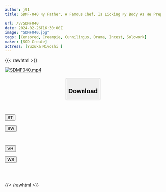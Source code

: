 ```yaml
---
author: j91
title: SDMF-040 My Father, A Famous Chef, Is Licking My Body As He Prepares The Restaurant’s New Menu. Miyoshi Yuzuka

url: /v/SDMF040
date: 2024-02-26T16:30:00Z
image: "SDMF040.jpg"
tags: [Censored, Creampie, Cunnilingus, Drama, Incest, Solowork]
maker: [SOD Create]
actress: [Yuzuka Miyoshi ]
---
```



{{< rawhtml >}}

<div class="video" data-videoid="7D346J0B32sAqp7">
    <a href="javascript:;">
        <img src="/v/SDMF040/SDMF040.jpg" width="WIDTH" height="HEIGHT" alt="SDMF040.mp4" loading="lazy">
    </a>
</div>

<script type="text/javascript" src="https://j91.asia/asset/on-demand-st.js"></script>

<br>
  <link rel="stylesheet" href="https://j91.asia/asset/bs5.css">
  
  <center>
  <button class="btn btn-primary" type="button" data-bs-toggle="collapse" data-bs-target=".multi-collapse" aria-expanded="false" aria-controls="multiCollapseExample1 multiCollapseExample2"><h2>Download</h2></button></center>
</p>
<div class="row">
  <div class="col">
    <div class="collapse multi-collapse" id="multiCollapseExample1">
      <div class="card card-body">
	      	      <br>
<div class="buttons">  
<p><a href="https://streamtape.to/v/7D346J0B32sAqp7" target="_blank"><button class="btn-hover color-3"><i class="fa fa-download"></i> ST</button></a></p>
<p><a href="https://cdnwish.com/q8riduxfndds" target="_blank"><button class="btn-hover color-2"><i class="fa fa-download"></i> SW</button></a></p></div>
    </div>
  </div>
</div>
  <div class="col">
    <div class="collapse multi-collapse" id="multiCollapseExample2">
      <div class="card card-body">
	      <br>
<div class="buttons">
<p><a href="https://vidhidepro.com/f/nyaw2m8wq640"><button class="btn-hover color-9"><i class="fa fa-download"></i> VH</button></a></p>
<p><a href="https://wolfstream.tv/mb2p16b24wtb"><button class="btn-hover color-8"><i class="fa fa-download"></i> WS</button></a></p></div>
<br><br>
      </div>
    </div>
  </div>
</div>

{{< /rawhtml >}}